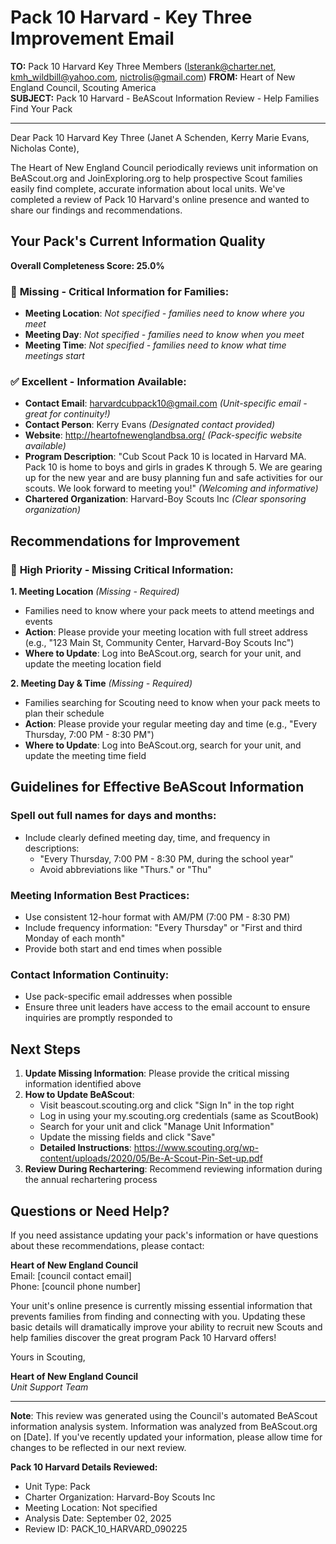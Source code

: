 # Pack 10 Harvard - Key Three Improvement Email

**TO:** Pack 10 Harvard Key Three Members (lsterank@charter.net, kmh_wildbill@yahoo.com, nictrolis@gmail.com)
**FROM:** Heart of New England Council, Scouting America  
**SUBJECT:** Pack 10 Harvard - BeAScout Information Review - Help Families Find Your Pack  

---

Dear Pack 10 Harvard Key Three (Janet A Schenden, Kerry Marie Evans, Nicholas Conte),

The Heart of New England Council periodically reviews unit information on BeAScout.org and JoinExploring.org to help prospective Scout families easily find complete, accurate information about local units. We've completed a review of Pack 10 Harvard's online presence and wanted to share our findings and recommendations.

## Your Pack's Current Information Quality

**Overall Completeness Score: 25.0%**

### 🔴 **Missing - Critical Information for Families:**
- **Meeting Location**: *Not specified - families need to know where you meet*
- **Meeting Day**: *Not specified - families need to know when you meet*
- **Meeting Time**: *Not specified - families need to know what time meetings start*

### ✅ **Excellent - Information Available:**
- **Contact Email**: harvardcubpack10@gmail.com *(Unit-specific email - great for continuity!)*
- **Contact Person**: Kerry Evans *(Designated contact provided)*
- **Website**: http://heartofnewenglandbsa.org/ *(Pack-specific website available)*
- **Program Description**: "Cub Scout Pack 10 is located in Harvard MA. Pack 10 is home to boys and girls
  in grades K through 5. We are gearing up for the new year and are busy planning
  fun and safe activities for our scouts. We look forward to meeting you!" *(Welcoming and informative)*
- **Chartered Organization**: Harvard-Boy Scouts Inc *(Clear sponsoring organization)*

## Recommendations for Improvement

### 🔴 **High Priority - Missing Critical Information:**

**1. Meeting Location** *(Missing - Required)*
- Families need to know where your pack meets to attend meetings and events
- **Action**: Please provide your meeting location with full street address (e.g., "123 Main St, Community Center, Harvard-Boy Scouts Inc")
- **Where to Update**: Log into BeAScout.org, search for your unit, and update the meeting location field

**2. Meeting Day & Time** *(Missing - Required)*
- Families searching for Scouting need to know when your pack meets to plan their schedule
- **Action**: Please provide your regular meeting day and time (e.g., "Every Thursday, 7:00 PM - 8:30 PM")
- **Where to Update**: Log into BeAScout.org, search for your unit, and update the meeting time field


## Guidelines for Effective BeAScout Information

### **Spell out full names for days and months:**
- Include clearly defined meeting day, time, and frequency in descriptions:
  - "Every Thursday, 7:00 PM - 8:30 PM, during the school year"
  - Avoid abbreviations like "Thurs." or "Thu"

### **Meeting Information Best Practices:**
- Use consistent 12-hour format with AM/PM (7:00 PM - 8:30 PM)
- Include frequency information: "Every Thursday" or "First and third Monday of each month"
- Provide both start and end times when possible

### **Contact Information Continuity:**
- Use pack-specific email addresses when possible
- Ensure three unit leaders have access to the email account to ensure inquiries are promptly responded to

## Next Steps

1. **Update Missing Information**: Please provide the critical missing information identified above
2. **How to Update BeAScout**: 
   - Visit beascout.scouting.org and click "Sign In" in the top right
   - Log in using your my.scouting.org credentials (same as ScoutBook)
   - Search for your unit and click "Manage Unit Information"
   - Update the missing fields and click "Save"
   - **Detailed Instructions**: https://www.scouting.org/wp-content/uploads/2020/05/Be-A-Scout-Pin-Set-up.pdf
3. **Review During Rechartering**: Recommend reviewing information during the annual rechartering process

## Questions or Need Help?

If you need assistance updating your pack's information or have questions about these recommendations, please contact:

**Heart of New England Council**  
Email: [council contact email]  
Phone: [council phone number]

Your unit's online presence is currently missing essential information that prevents families from finding and connecting with you. Updating these basic details will dramatically improve your ability to recruit new Scouts and help families discover the great program Pack 10 Harvard offers!

Yours in Scouting,

**Heart of New England Council**  
*Unit Support Team*

---

**Note**: This review was generated using the Council's automated BeAScout information analysis system. Information was analyzed from BeAScout.org on [Date]. If you've recently updated your information, please allow time for changes to be reflected in our next review.

**Pack 10 Harvard Details Reviewed:**
- Unit Type: Pack
- Charter Organization: Harvard-Boy Scouts Inc  
- Meeting Location: Not specified
- Analysis Date: September 02, 2025
- Review ID: PACK_10_HARVARD_090225